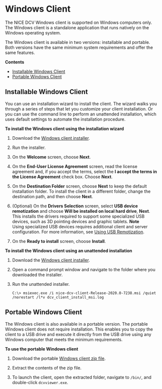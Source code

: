 # Windows Client<a name="client-windows"></a>

The NICE DCV Windows client is supported on Windows computers only\. The Windows client is a standalone application that runs natively on the Windows operating system\.

The Windows client is available in two versions: installable and portable\. Both versions have the same minimum system requirements and offer the same features\.

**Contents**
+ [Installable Windows Client](#client-windows-install)
+ [Portable Windows Client](#client-windows-portable)

## Installable Windows Client<a name="client-windows-install"></a>

You can use an installation wizard to install the client\. The wizard walks you through a series of steps that let you customize your client installation\. Or you can use the command line to perform an unattended installation, which uses default settings to automate the installation procedure\.

**To install the Windows client using the installation wizard**

1. Download the [Windows client installer](https://d1uj6qtbmh3dt5.cloudfront.net/2020.0/Clients/nice-dcv-client-Release-2020.0-7238.msi)\.

1. Run the installer\.

1. On the **Welcome** screen, choose **Next**\.

1. On the **End\-User License Agreement** screen, read the license agreement and, if you accept the terms, select the **I accept the terms in the License Agreement** check box\. Choose **Next**\.

1. On the **Destination Folder** screen, choose **Next** to keep the default installation folder\. To install the client in a different folder, change the destination path, and then choose **Next**\.

1. \(Optional\) On the **Drivers Selection** screen, select **USB device remotization** and choose **Will be installed on local hard drive**, **Next**\. This installs the drivers required to support some specialized USB devices, such as 3D pointing devices and graphic tablets\.
**Note**  
Using specialized USB devices requires additional client and server configuration\. For more information, see [Using USB Remotization](using-usb.md)\.

1. On the **Ready to install** screen, choose **Install**\.

**To install the Windows client using an unattended installation**

1. Download the [Windows client installer](https://d1uj6qtbmh3dt5.cloudfront.net/2020.0/Clients/nice-dcv-client-Release-2020.0-7238.msi)\.

1. Open a command prompt window and navigate to the folder where you downloaded the installer\.

1. Run the unattended installer\.

   ```
   C:\> msiexec.exe /i nice-dcv-client-Release-2020.0-7238.msi /quiet /norestart /l*v dcv_client_install_msi.log
   ```

## Portable Windows Client<a name="client-windows-portable"></a>

The Windows client is also available in a portable version\. The portable Windows client does not require installation\. This enables you to copy the client to a USB drive and execute it directly from the USB drive using any Windows computer that meets the minimum requirements\.

**To use the portable Windows client**

1. Download the portable [Windows client zip file](https://d1uj6qtbmh3dt5.cloudfront.net/2020.0/Clients/nice-dcv-client-Release-portable-2020.0-7238.zip)\.

1. Extract the contents of the zip file\.

1. To launch the client, open the extracted folder, navigate to `/bin/`, and double\-click `dcvviewer.exe`\.